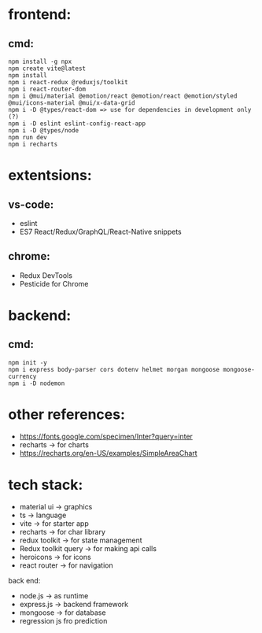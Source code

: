 # frontend:
## cmd:
```
npm install -g npx
npm create vite@latest
npm install
npm i react-redux @reduxjs/toolkit
npm i react-router-dom
npm i @mui/material @emotion/react @emotion/react @emotion/styled @mui/icons-material @mui/x-data-grid
npm i -D @types/react-dom => use for dependencies in development only (?)
npm i -D eslint eslint-config-react-app
npm i -D @types/node
npm run dev
npm i recharts
```
# extentsions:
## vs-code:
- eslint  
- ES7 React/Redux/GraphQL/React-Native snippets
## chrome:
- Redux DevTools  
- Pesticide for Chrome

# backend:
## cmd:
```
npm init -y
npm i express body-parser cors dotenv helmet morgan mongoose mongoose-currency
npm i -D nodemon
```
# other references:
- https://fonts.google.com/specimen/Inter?query=inter  
- recharts -> for charts  
- https://recharts.org/en-US/examples/SimpleAreaChart

# tech stack:
- material ui -> graphics  
- ts -> language  
- vite -> for starter app  
- recharts -> for char library  
- redux toolkit -> for state management  
- Redux toolkit query -> for making api calls  
- heroicons -> for icons  
- react router -> for navigation


back end:
- node.js -> as runtime  
- express.js -> backend framework  
- mongoose -> for database  
- regression js fro prediction

